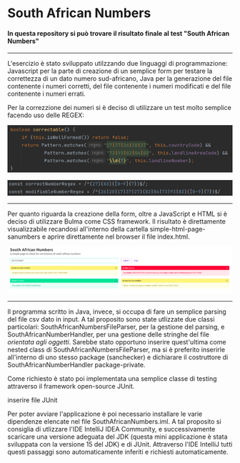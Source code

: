 # South African Numbers

<h4> In questa repository si può trovare il risultato finale al test "South African Numbers" </h4>

***

<p> L'esercizio è stato sviluppato utilzzando due linguaggi di programmazione: Javascript per la parte di creazione di un semplice form per testare la correttezza di un dato numero sud-africano, Java per la generazione del file contenente i numeri corretti, del file contenente i numeri modificati e del file contenente i numeri errati. </p>

<p> Per la correzzione dei numeri si è deciso di utilizzare un test molto semplice facendo uso delle REGEX: </p>

![coorectable function](https://github.com/MinusLee/southAfricanNumbers/blob/master/correctable.png "REGEX per il programma Java")

![correctable function js](https://github.com/MinusLee/southAfricanNumbers/blob/master/js-correctable.png "REGEX per il programma JavaScript")

***

<p> Per quanto riguarda la creazione della form, oltre a JavaScript e HTML si è deciso di utilizzare Bulma come CSS framework. Il risultato è direttamente visualizzabile recandosi all'interno della cartella simple-html-page-sanumbers e aprire direttamente nel browser il file index.html. </p>

![anteprima form](https://github.com/MinusLee/southAfricanNumbers/blob/master/anteprima-form.png)

***

<p> Il programma scritto in Java, invece, si occupa di fare un semplice parsing del file csv dato in input. A tal proposito sono state utlizzate due classi particolari: SouthAfricanNumbersFileParser, per la gestione del parsing, e SouthAfricanNumberHandler, per una gestione delle stringhe del file <em>orientata agli oggetti</em>. Sarebbe stato opportuno inserire quest'ultima come nested class di SouthAfricanNumbersFileParser, ma si è preferito inserirle all'interno di uno stesso package (sanchecker) e dichiarare il costruttore di SouthAfricanNumberHandler package-private. </p>

<p> Come richiesto è stato poi implementata una semplice classe di testing attraverso il framework open-source JUnit.</p>

<p> inserire file JUnit </p>

<p> Per poter avviare l'applicazione è poi necessario installare le varie dipendenze elencate nel file SouthAfricanNumbers.iml. A tal proposito si consiglia di utlizzare l'IDE IntelliJ IDEA Community, e successivamente scaricare una versione adeguata del JDK (questa mini applicazione è stata sviluppata con la versione 15 del JDK) e di JUnit. Attraverso l'IDE IntelliJ tutti questi passaggi sono automaticamente inferiti e richiesti automaticamente. </p>
